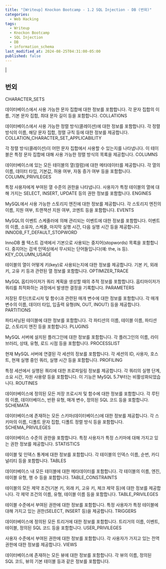```yaml
---
title: "[Writeup] Knockon Bootcamp - 1.2 SQL Injection - DB (번외)"
categories:
  - Web Hacking
tags:
  - Writeup
  - Knockon Bootcamp
  - SQL Injection
  - DB
  - information_schema
last_modified_at: 2024-08-25T04:31:00-05:00
published: false
---
```


|

## 번외

CHARACTER_SETS

데이터베이스에서 사용 가능한 문자 집합에 대한 정보를 포함합니다.
각 문자 집합의 이름, 기본 문자 집합, 최대 문자 길이 등을 포함합니다.
COLLATIONS

데이터베이스에서 사용 가능한 정렬 방식(콜레이션)에 대한 정보를 포함합니다.
각 정렬 방식의 이름, 해당 문자 집합, 정렬 규칙 등에 대한 정보를 제공합니다.
COLLATION_CHARACTER_SET_APPLICABILITY

각 정렬 방식(콜레이션)이 어떤 문자 집합에서 사용할 수 있는지를 나타냅니다.
이 테이블은 특정 문자 집합에 대해 사용 가능한 정렬 방식의 목록을 제공합니다.
COLUMNS

데이터베이스에 있는 모든 테이블의 열(컬럼)에 대한 메타데이터를 제공합니다.
각 열의 이름, 데이터 타입, 기본값, 허용 여부, 자동 증가 여부 등을 포함합니다.
COLUMN_PRIVILEGES

특정 사용자에게 부여된 열 수준의 권한을 나타냅니다.
사용자가 특정 테이블의 열에 대해 가지는 SELECT, INSERT, UPDATE 등의 권한 정보를 포함합니다.
ENGINES

MySQL에서 사용 가능한 스토리지 엔진에 대한 정보를 제공합니다.
각 스토리지 엔진의 이름, 지원 여부, 트랜잭션 지원 여부, 코멘트 등을 포함합니다.
EVENTS

MySQL의 이벤트 스케줄러에 의해 관리되는 이벤트에 대한 정보를 포함합니다.
이벤트의 이름, 소유자, 스케줄, 마지막 실행 시간, 다음 실행 시간 등을 제공합니다.
INNODB_FT_DEFAULT_STOPWORD

InnoDB 풀 텍스트 검색에서 기본으로 사용되는 중지어(stopwords) 목록을 포함합니다.
중지어는 검색 인덱싱에서 무시되는 단어들입니다(예: the, is 등).
KEY_COLUMN_USAGE

테이블의 열이 어떻게 키(key)로 사용되는지에 대한 정보를 제공합니다.
기본 키, 외래 키, 고유 키 등과 관련된 열 정보를 포함합니다.
OPTIMIZER_TRACE

MySQL 옵티마이저가 쿼리 계획을 생성할 때의 추적 정보를 포함합니다.
옵티마이저가 쿼리를 최적화하는 과정에서 발생한 결정을 기록합니다.
PARAMETERS

저장된 루틴(프로시저 및 함수)과 관련된 매개 변수에 대한 정보를 포함합니다.
각 매개 변수의 이름, 데이터 타입, 입출력 유형(IN, OUT, INOUT) 등을 제공합니다.
PARTITIONS

파티셔닝된 테이블에 대한 정보를 포함합니다.
각 파티션의 이름, 테이블 이름, 파티션 값, 스토리지 엔진 등을 포함합니다.
PLUGINS

MySQL 서버에 설치된 플러그인에 대한 정보를 포함합니다.
각 플러그인의 이름, 라이브러리, 상태, 유형, 로드 시점 등을 포함합니다.
PROCESSLIST

현재 MySQL 서버에 연결된 각 세션의 정보를 포함합니다.
각 세션의 ID, 사용자, 호스트, 현재 실행 중인 쿼리, 실행 시간 등을 포함합니다.
PROFILING

특정 세션에서 실행된 쿼리에 대한 프로파일링 정보를 제공합니다.
각 쿼리의 실행 단계, 소요 시간, 자원 사용량 등을 포함합니다. 이 기능은 MySQL 5.7부터는 비활성화되었습니다.
ROUTINES

데이터베이스에 정의된 모든 저장 프로시저 및 함수에 대한 정보를 포함합니다.
각 루틴의 이름, 데이터베이스, 반환 유형, 매개 변수, 정의된 SQL 코드 등을 포함합니다.
SCHEMATA

데이터베이스에 존재하는 모든 스키마(데이터베이스)에 대한 정보를 제공합니다.
각 스키마의 이름, 디폴트 문자 집합, 디폴트 정렬 방식 등을 포함합니다.
SCHEMA_PRIVILEGES

데이터베이스 수준의 권한을 포함합니다.
특정 사용자가 특정 스키마에 대해 가지고 있는 권한 정보를 제공합니다.
STATISTICS

테이블 및 인덱스 통계에 대한 정보를 포함합니다.
각 테이블의 인덱스 이름, 순번, 카디널리티 등을 포함합니다.
TABLES

데이터베이스 내 모든 테이블에 대한 메타데이터를 포함합니다.
각 테이블의 이름, 엔진, 테이블 유형, 행 수 등을 포함합니다.
TABLE_CONSTRAINTS

테이블의 모든 제약 조건(기본 키, 외래 키, 고유 키, 체크 제약 등)에 대한 정보를 제공합니다.
각 제약 조건의 이름, 유형, 테이블 이름 등을 포함합니다.
TABLE_PRIVILEGES

테이블 수준에서 부여된 권한에 대한 정보를 포함합니다.
특정 사용자가 특정 테이블에 대해 가지고 있는 권한(SELECT, INSERT 등)을 제공합니다.
TRIGGERS

데이터베이스에 정의된 모든 트리거에 대한 정보를 포함합니다.
트리거의 이름, 이벤트, 테이블, 정의된 SQL 코드 등을 포함합니다.
USER_PRIVILEGES

사용자 수준에서 부여된 권한에 대한 정보를 포함합니다.
각 사용자가 가지고 있는 전역 권한에 대한 정보를 제공합니다.
VIEWS

데이터베이스에 존재하는 모든 뷰에 대한 정보를 포함합니다.
각 뷰의 이름, 정의된 SQL 코드, 뷰의 기본 테이블 등과 같은 정보를 포함합니다.